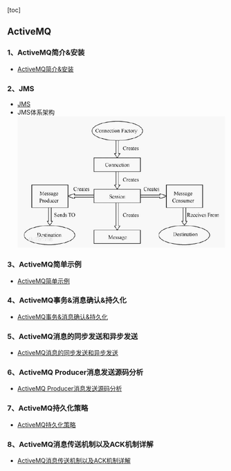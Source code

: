 [toc]

## ActiveMQ

### 1、ActiveMQ简介&安装
- [ActiveMQ简介&安装](doc/activemq_01_ActiveMQ简介&安装.md)

### 2、JMS
- [JMS](doc/activemq_02_JMS.md)
- JMS体系架构<br>
![](etc/JMS体系架构.png)

### 3、ActiveMQ简单示例
- [ActiveMQ简单示例](doc/activemq_03_ActiveMQ简单示例.md)

### 4、ActiveMQ事务&消息确认&持久化
- [ActiveMQ事务&消息确认&持久化](doc/activemq_04_ActiveMQ事务&消息确认&持久化.md)

### 5、ActiveMQ消息的同步发送和异步发送
- [ActiveMQ消息的同步发送和异步发送](doc/activemq_05_ActiveMQ消息的同步发送和异步发送.md)

### 6、ActiveMQ Producer消息发送源码分析
- [ActiveMQ&nbsp;Producer消息发送源码分析](doc/activemq_06_ActiveMQ%20Producer消息发送源码分析.md)

### 7、ActiveMQ持久化策略
- [ActiveMQ持久化策略](doc/activemq_07_ActiveMQ持久化策略.md)

### 8、ActiveMQ消息传送机制以及ACK机制详解
- [ActiveMQ消息传送机制以及ACK机制详解](doc/activemq_08_ActiveMQ消息传送机制以及ACK机制详解.md)